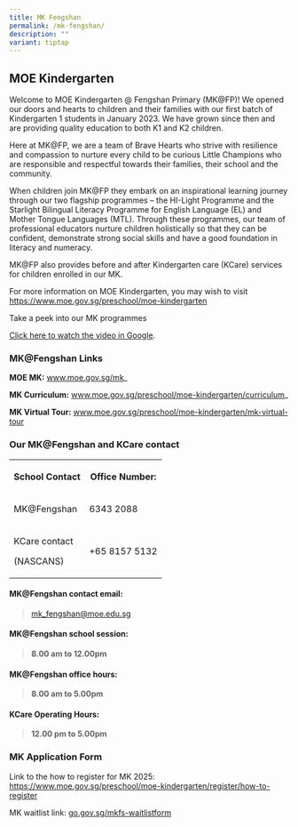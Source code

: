 ```yaml
---
title: MK Fengshan
permalink: /mk-fengshan/
description: ""
variant: tiptap
---
```

<h2>MOE Kindergarten</h2>
<p>Welcome to MOE Kindergarten @ Fengshan Primary (MK@FP)! We opened our
doors and hearts to children and their families with our first batch of
Kindergarten 1 students in January 2023. We have grown since then and are
providing quality education to both K1 and K2 children.</p>
<p>Here at MK@FP, we are a team of Brave Hearts who strive with resilience
and compassion to nurture every child to be curious Little Champions who
are responsible and respectful towards their families, their school and
the community.</p>
<p>When children join MK@FP they embark on an inspirational learning journey
through our two flagship programmes – the HI-Light Programme and the Starlight
Bilingual Literacy Programme for English Language (EL) and Mother Tongue
Languages (MTL). Through these programmes, our team of professional educators
nurture children holistically so that they can be confident, demonstrate
strong social skills and have a good foundation in literacy and numeracy.</p>
<p>MK@FP also provides before and after Kindergarten care (KCare) services
for children enrolled in our MK.</p>
<p>For more information on MOE Kindergarten, you may wish to visit <a href="https://www.moe.gov.sg/preschool/moe-kindergarten" rel="noopener noreferrer nofollow" target="_blank">https://www.moe.gov.sg/preschool/moe-kindergarten</a>
</p>
<p>Take a peek into our MK programmes</p>
<p><a href="https://drive.google.com/file/d/1V9_EIA6SG6J8W0kAqi3KjkAEpqkSG1kH/view?usp=sharing" rel="noopener noreferrer nofollow" target="_blank">Click here to watch the video in Google</a>.</p>
<h3>MK@Fengshan Links</h3>
<p><strong>MOE MK:</strong>&nbsp;<a href="http://www.moe.gov.sg/mk" rel="noopener noreferrer nofollow" target="_blank">www.moe.gov.sg/mk</a>_</p>
<p><strong>MK Curriculum:</strong>&nbsp;<a href="http://www.moe.gov.sg/preschool/moe-kindergarten/curriculum" rel="noopener noreferrer nofollow" target="_blank">www.moe.gov.sg/preschool/moe-kindergarten/curriculum</a>_</p>
<p><strong>MK Virtual Tour:</strong>&nbsp;<a href="http://www.moe.gov.sg/preschool/moe-kindergarten/mk-virtual-tour" rel="noopener noreferrer nofollow" target="_blank">www.moe.gov.sg/preschool/moe-kindergarten/mk-virtual-tour</a>
</p>
<h3>Our MK@Fengshan and KCare contact</h3>
<table style="minWidth: 50px">
<colgroup>
<col>
<col>
</colgroup>
<tbody>
<tr>
<th rowspan="1" colspan="1">
<p><strong>School Contact</strong>
</p>
</th>
<th rowspan="1" colspan="1">
<p>Office Number:</p>
</th>
</tr>
<tr>
<td rowspan="1" colspan="1">
<p>MK@Fengshan</p>
</td>
<td rowspan="1" colspan="1">
<p>6343 2088</p>
</td>
</tr>
<tr>
<td rowspan="1" colspan="1">
<p>KCare contact</p>
<p>(NASCANS)</p>
</td>
<td rowspan="1" colspan="1">
<p>+65 8157 5132</p>
</td>
</tr>
</tbody>
</table>
<p></p>
<h4>MK@Fengshan contact email:</h4>
<blockquote>
<p><a href="mailto:mk_fengshan@moe.edu.sg" rel="noopener nofollow" target="_blank">mk_fengshan@moe.edu.sg</a>
</p>
</blockquote>
<p></p>
<h4>MK@Fengshan school session:</h4>
<blockquote>
<p><strong>8.00 am to 12.00pm</strong>
</p>
</blockquote>
<h4>MK@Fengshan office hours:</h4>
<blockquote>
<p><strong>8.00 am to 5.00pm</strong>
</p>
</blockquote>
<h4>KCare Operating Hours:</h4>
<blockquote>
<p><strong>12.00 pm to 5.00pm</strong>
</p>
</blockquote>
<h3>MK Application Form</h3>
<p>Link to the how to register for MK 2025: <a href="https://www.moe.gov.sg/preschool/moe-kindergarten/register/how-to-register" rel="noopener noreferrer nofollow" target="_blank">https://www.moe.gov.sg/preschool/moe-kindergarten/register/how-to-register</a>
</p>
<p>MK waitlist link: <a href="go.gov.sg/mkfs-waitlistform" rel="noopener noreferrer nofollow" target="_blank">go.gov.sg/mkfs-waitlistform</a>
</p>